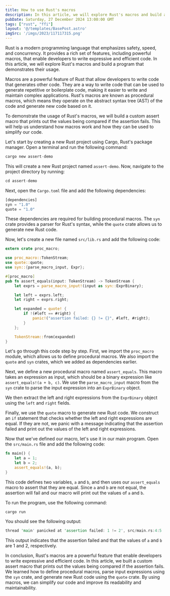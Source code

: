 ```yaml
---
title: How to use Rust's macros
description: In this article, we will explore Rust's macros and build a program that demonstrates their usage.
pubDate: Saturday, 27 December 2024 13:00:00 GMT
tags: ["rust", "ffi"]
layout: '@/templates/BasePost.astro'
imgSrc: '/imgs/2023/117117315.png'
---
```



Rust is a modern programming language that emphasizes safety, speed, and concurrency. It provides a rich set of features, including powerful macros, that enable developers to write expressive and efficient code. In this article, we will explore Rust's macros and build a program that demonstrates their usage.

Macros are a powerful feature of Rust that allow developers to write code that generates other code. They are a way to write code that can be used to generate repetitive or boilerplate code, making it easier to write and maintain complex applications. Rust's macros are known as procedural macros, which means they operate on the abstract syntax tree (AST) of the code and generate new code based on it.

To demonstrate the usage of Rust's macros, we will build a custom assert macro that prints out the values being compared if the assertion fails. This will help us understand how macros work and how they can be used to simplify our code.

Let's start by creating a new Rust project using Cargo, Rust's package manager. Open a terminal and run the following command:

```rust
cargo new assert-demo
```

This will create a new Rust project named `assert-demo`. Now, navigate to the project directory by running:

```rust
cd assert-demo
```

Next, open the `Cargo.toml` file and add the following dependencies:

```rust
[dependencies]
syn = "1.0"
quote = "1.0"
```

These dependencies are required for building procedural macros. The `syn` crate provides a parser for Rust's syntax, while the `quote` crate allows us to generate new Rust code.

Now, let's create a new file named `src/lib.rs` and add the following code:

```rust
extern crate proc_macro;

use proc_macro::TokenStream;
use quote::quote;
use syn::{parse_macro_input, Expr};

#[proc_macro]
pub fn assert_equals(input: TokenStream) -> TokenStream {
    let exprs = parse_macro_input!(input as syn::ExprBinary);

    let left = exprs.left;
    let right = exprs.right;

    let expanded = quote! {
        if !(#left == #right) {
            panic!("assertion failed: {} != {}", #left, #right);
        }
    };

    TokenStream::from(expanded)
}
```

Let's go through this code step by step. First, we import the `proc_macro` module, which allows us to define procedural macros. We also import the `quote` and `syn` crates, which we added as dependencies earlier.

Next, we define a new procedural macro named `assert_equals`. This macro takes an expression as input, which should be a binary expression like `assert_equals!(a + b, c)`. We use the `parse_macro_input` macro from the `syn` crate to parse the input expression into an `ExprBinary` object.

We then extract the left and right expressions from the `ExprBinary` object using the `left` and `right` fields.

Finally, we use the `quote` macro to generate new Rust code. We construct an `if` statement that checks whether the left and right expressions are equal. If they are not, we panic with a message indicating that the assertion failed and print out the values of the left and right expressions.

Now that we've defined our macro, let's use it in our main program. Open the `src/main.rs` file and add the following code:

```rust
fn main() {
    let a = 1;
    let b = 2;
    assert_equals!(a, b);
}
```

This code defines two variables, `a` and `b`, and then uses our `assert_equals` macro to assert that they are equal. Since `a` and `b` are not equal, the assertion will fail and our macro will print out the values of `a` and `b`.

To run the program, use the following command:

```
cargo run
```

You should see the following output:

```rust
thread 'main' panicked at 'assertion failed: 1 != 2', src/main.rs:4:5
```

This output indicates that the assertion failed and that the values of `a` and `b` are 1 and 2, respectively.

In conclusion, Rust's macros are a powerful feature that enable developers to write expressive and efficient code. In this article, we built a custom assert macro that prints out the values being compared if the assertion fails. We learned how to define procedural macros, parse input expressions using the `syn` crate, and generate new Rust code using the `quote` crate. By using macros, we can simplify our code and improve its readability and maintainability.